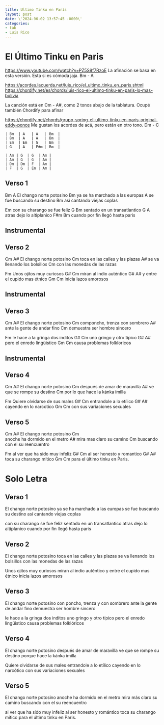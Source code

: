 ```yaml
---
title: Ultimo Tinku en París
layout: post
date: \'2024-06-02 13:57:45 -0000\'
categories:
- tab
- Luis Rico
---
```


# El Último Tinku en Paris
https://www.youtube.com/watch?v=PZ5S8f7RzoE
La afinación se basa en esta versión.
Esta si es cómoda jaja.
Bm - A

https://acordes.lacuerda.net/luis_rico/el_ultimo_tinku_en_paris.shtml
https://chordify.net/es/chords/luis-rico-el-ultimo-tinku-en-paris-lo-mas-bolivia

La canción está en Cm - A#, como 2 tonos abajo de la tablatura.
Ocupé también Chordify para afinar

https://chordify.net/chords/grupo-spring-el-ultimo-tinku-en-paris-original-eddy-ponce
Me gustan los acordes de acá, pero están en otro tono.
Dm - C


~~~
| Bm  | A   | A   | Bm  |
| Bm  | A   | A   | Bm  |
| Em  | Em  | G   | Bm  |
| G   | A   | F#m | Bm  |

| Am | G  | G  | Am |
| Am | G  | G  | Am |
| Dm | Dm | F  | Am |
| F  | G  | Em | Am |
~~~

## Verso 1

Bm                A
El chango norte potosino
                           Bm
ya se ha marchado a las europas
                    A
se fue buscando su destino
                     Bm
así cantando viejas coplas

Em
con su charango se fue feliz
G                    Bm
sentado en un transatlantico
G                    A
atras dejo lo altiplanico
F#m                       Bm
cuando por fin llegó hasta paris



## Instrumental


## Verso 2


Cm                A#
El chango norte potosino
                           Cm
toca en las calles y las plazas
                    A#
se va llenando los bolsillos
                     Cm
con las monedas de las razas

Fm
Unos ojitos muy curiosos
G#                   Cm
miran al indio auténtico
G#                    A#
y entre el cupido mas étnico
Gm                       Cm
inicia lazos amorosos


## Instrumental


## Verso 3

Cm                A#
El chango norte potosino
                           Cm
componcho, trenza con sombrero
                    A#
ante la gente de andar fino
                     Cm
demuestra ser hombre sincero

Fm
le hace a la gringa dos inditos
G#                   Cm
uno gringo y otro típico
G#                    A#
pero el enredo lingüistico
Gm                       Cm
causa problemas folkloricos


## Instrumental


## Verso 4

Cm                A#
El chango norte potosino
                           Cm
después de amar de maravilla
                    A#
ve que se rompe su destino
                     Cm
por lo que hace la kánka imilla

Fm
Quiere olvidarse de sus males
G#                   Cm
entrandole a lo etílico
G#                    A#
cayendo en lo narcotico
Gm                       Cm
con sus variaciones sexuales


## Verso 5

Cm                A#
El chango norte potosino
                           Cm                          
anoche ha dormido en el metro
                    A#
mira mas claro su camino
                     Cm
buscando con el su reencuentro

Fm
al ver que ha sido muy infeliz
G#                   Cm
al ser honesto y romantico
G#                    A#
toca su charango mítico
Gm                       Cm
para el último tinku en Paris.



# Solo Letra

## Verso 1

El chango norte potosino
ya se ha marchado a las europas
se fue buscando su destino
así cantando viejas coplas

con su charango se fue feliz
sentado en un transatlantico
atras dejo lo altiplanico
cuando por fin llegó hasta paris

## Verso 2

El chango norte potosino
toca en las calles y las plazas
se va llenando los bolsillos
con las monedas de las razas

Unos ojitos muy curiosos
miran al indio auténtico
y entre el cupido mas étnico
inicia lazos amorosos

## Verso 3

El chango norte potosino
con poncho, trenza y con sombrero
ante la gente de andar fino
demuestra ser hombre sincero

le hace a la gringa dos inditos
uno gringo y otro típico
pero el enredo lingüistico
causa problemas folklóricos

## Verso 4

El chango norte potosino
después de amar de maravilla
ve que se rompe su destino
porque hace la kánka imilla

Quiere olvidarse de sus males
entrandole a lo etílico
cayendo en lo narcótico
con sus variaciones sexuales

## Verso 5

El chango norte potosino
anoche ha dormido en el metro
mira más claro su camino
buscando con el su reencuentro

al ver que ha sido muy infeliz
al ser honesto y romántico
toca su charango mítico
para el último tinku en Paris.
